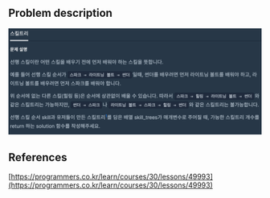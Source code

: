 ## Problem description
![Problem description](./Problem-49993.png)

## References
[https://programmers.co.kr/learn/courses/30/lessons/49993](https://programmers.co.kr/learn/courses/30/lessons/49993)
